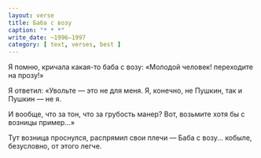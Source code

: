 ```yaml
---
layout: verse
title: Баба с возу
caption: "* * *"
write_date: ~1996–1997
category: [ text, verses, best ]
---
```

Я помню, кричала
    какая-то баба с возу:
«Молодой человек!
    переходите на прозу!»

Я ответил: «Увольте —
    это не для меня.
Я, конечно, не Пушкин,
    так и Пушкин — не я.

И вообще, что за тон,
    что за грубость манер?
Вот, возьмите хотя бы
    с возницы пример...»

Тут возница проснулся,
    распрямил свои плечи —
Баба с возу...
    кобыле,
        безусловно,
            от этого легче.
